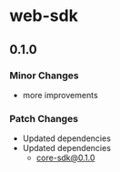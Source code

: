# web-sdk

## 0.1.0

### Minor Changes

- more improvements

### Patch Changes

- Updated dependencies
- Updated dependencies
  - core-sdk@0.1.0
